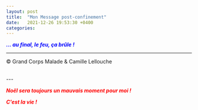 ```yaml
---
layout: post
title:  "Mon Message post-confinement"
date:   2021-12-26 19:53:30 +0400
categories: 
---
```



<span style="color: blue">***... au final, le feu, ça brûle !***</span>
<br/>


---
&copy;  Grand Corps Malade & Camille Lellouche

<br>
---


<span style="color: red">***Noël sera toujours un mauvais moment pour moi !***</span>

<span style="color: red">***C'est la vie !***</span>